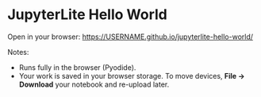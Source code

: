 # JupyterLite Hello World

Open in your browser: https://USERNAME.github.io/jupyterlite-hello-world/

Notes:
- Runs fully in the browser (Pyodide).
- Your work is saved in your browser storage. To move devices, **File → Download** your notebook and re-upload later.


